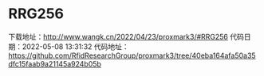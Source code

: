 # RRG256
下载地址：http://www.wangk.cn/2022/04/23/proxmark3/#RRG256
代码日期：2022-05-08 13:31:32
代码地址：https://github.com/RfidResearchGroup/proxmark3/tree/40eba164afa50a35dfc15faab9a21145a924b05b
